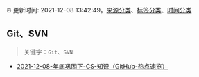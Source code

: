 :alarm_clock: 更新时间: 2021-12-08 13:42:49。[来源分类](../README.md)、[标签分类](../TAGS.md)、[时间分类](../TIMELINE.md)

## Git、SVN


> 关键字：`Git`、`SVN`



- [2021-12-08-年底巩固下-CS-知识（GitHub-热点速览）](https://toutiao.io/k/anl6l5t) 